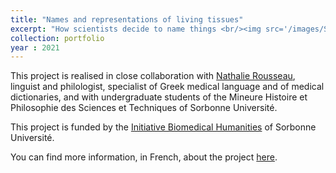 ```yaml
---
title: "Names and representations of living tissues"
excerpt: "How scientists decide to name things <br/><img src='/images/Stroma-Illustration-Tissus-bio.jpg'>"
collection: portfolio
year : 2021
---
```

This project is realised in close collaboration with [Nathalie Rousseau](https://www.iufrance.fr/les-membres-de-liuf/membre/2053-nathalie-rousseau.html), linguist and philologist, specialist of Greek medical language and of medical dictionaries, and with undergraduate students of the Mineure Histoire et Philosophie des Sciences et Techniques of Sorbonne Université. 

This project is funded by the [Initiative Biomedical Humanities](https://humanites-biomedicales.sorbonne-universite.fr/) of Sorbonne Université. 

You can find more information, in French, about the project [here](https://humanites-biomedicales.sorbonne-universite.fr/la-recherche/noms-et-representations-des-tissus-biologiques).



